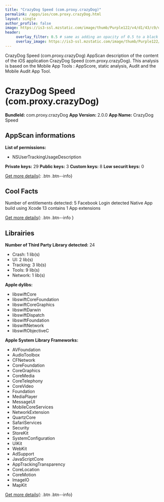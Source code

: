 ```yaml
---
title: "CrazyDog Speed (com.proxy.crazyDog)"
permalink: /apps/ios/com.proxy.crazyDog.html
layout: single
author_profile: false
image: https://is3-ssl.mzstatic.com/image/thumb/Purple122/v4/d1/43/c9/d143c9d7-480c-3b01-2d07-d6a3ebd2cdaf/AppIcon-0-0-1x_U007emarketing-0-0-0-7-0-0-sRGB-0-0-0-GLES2_U002c0-512MB-85-220-0-0.png/512x512bb.jpg
header: 
     overlay_filter: 0.5 # same as adding an opacity of 0.5 to a black background
     overlay_image: https://is3-ssl.mzstatic.com/image/thumb/Purple122/v4/d1/43/c9/d143c9d7-480c-3b01-2d07-d6a3ebd2cdaf/AppIcon-0-0-1x_U007emarketing-0-0-0-7-0-0-sRGB-0-0-0-GLES2_U002c0-512MB-85-220-0-0.png/512x512bb.jpg
---
```

CrazyDog Speed (com.proxy.crazyDog) AppScan description of the content of the iOS application CrazyDog Speed (com.proxy.crazyDog). This analysis is based on the Mobile App Tools : AppScore, static analysis, Audit and the Mobile Audit App Tool.

# CrazyDog Speed (com.proxy.crazyDog)

**BundleId:** com.proxy.crazyDog
**App Version:** 2.0.0
**App Name:** CrazyDog Speed


## AppScan informations 

**List of permissions:** 
- NSUserTrackingUsageDescription
  
  
**Private keys:** 29
**Public keys:** 3
**Custom keys:** 8
**Low securit keys:** 0
  
[Get more details](/pricing.html){: .btn .btn--info}

## Cool Facts

Number of entitlements detected: 5
Facebook Login detected
Native App
build using Xcode 13
contains 1 App extensions
  
[Get more details](/pricing.html){: .btn .btn--info }

## Librairies 
**Number of Third Party Library detected:** 24
- Crash: 1 lib(s)
- UI: 2 lib(s)
- Tracking: 3 lib(s)
- Tools: 9 lib(s)
- Network: 1 lib(s)


**Apple dylibs:**
- libswiftCore
- libswiftCoreFoundation
- libswiftCoreGraphics
- libswiftDarwin
- libswiftDispatch
- libswiftFoundation
- libswiftNetwork
- libswiftObjectiveC


**Apple System Library Frameworks:**
- AVFoundation
- AudioToolbox
- CFNetwork
- CoreFoundation
- CoreGraphics
- CoreMedia
- CoreTelephony
- CoreVideo
- Foundation
- MediaPlayer
- MessageUI
- MobileCoreServices
- NetworkExtension
- QuartzCore
- SafariServices
- Security
- StoreKit
- SystemConfiguration
- UIKit
- WebKit
- AdSupport
- JavaScriptCore
- AppTrackingTransparency
- CoreLocation
- CoreMotion
- ImageIO
- MapKit


  
[Get more details](/pricing.html){: .btn .btn--info}

